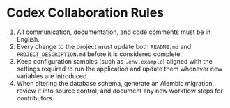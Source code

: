 # Codex Collaboration Rules

1. All communication, documentation, and code comments must be in English.
2. Every change to the project must update both `README.md` and `PROJECT_DESCRIPTION.md` before it is considered complete.
3. Keep configuration samples (such as `.env.example`) aligned with the settings required to run the application and update them whenever new variables are introduced.
4. When altering the database schema, generate an Alembic migration, review it into source control, and document any new workflow steps for contributors.
